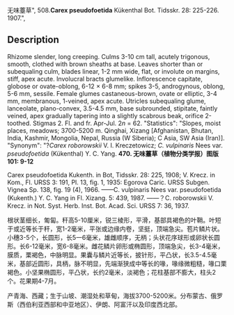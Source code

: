 无味薹草",
508.**Carex pseudofoetida** Kükenthal Bot. Tidsskr. 28: 225-226. 1907.",

## Description
Rhizome slender, long creeping. Culms 3-10 cm tall, acutely trigonous, smooth, clothed with brown sheaths at base. Leaves shorter than or subequaling culm, blades linear, 1-2 mm wide, flat, or involute on margins, stiff, apex acute. Involucral bracts glumelike. Inflorescence capitate, globose or ovate-oblong, 6-12 × 6-8 mm; spikes 3-5, androgynous, oblong, 5-6 mm, sessile. Female glumes castaneous-brown, ovate or elliptic, 3-4 mm, membranous, 1-veined, apex acute. Utricles subequaling glume, lanceolate, plano-convex, 3.5-4.5 mm, base subrounded, stipitate, faintly veined, apex gradually tapering into a slightly scabrous beak, orifice 2-toothed. Stigmas 2. Fl. and fr. Apr-Jul. 2*n* = 62.
  "Statistics": "Slopes, moist places, meadows; 3700-5200 m. Qinghai, Xizang [Afghanistan, Bhutan, India, Kashmir, Mongolia, Nepal, Russia (W Siberia); C Asia, SW Asia (Iran)].
  "Synonym": "?*Carex roborowskii* V. I. Kreczetowicz; *C. vulpinaris* Nees var. *pseudofoetida* (Kükenthal) Y. C. Yang.
**470. 无味薹草（植物分类学报）图版101: 9-12**

Carex pseudofoetida Kukenth. in Bot, Tidsskr. 28: 225, 1908; V. Krecz. in Kom., Fl. URSS 3: 191, Pl. 13, fig. 1, 1935: Egorova Caric. URSS Subgen. Vignea Sp. 138, fig. 19 (4), 1966. ——C. vulpinaris Nees var. pseudofoetida (Kukenth.) Y. C. Yang in Fl. Xizang. 5: 439, 1987. ——？C. roborowskii V. Krecz. in Not. Syst. Herb. Inst. Bot. Acad. Sci. URSS 7: 36, 1937.

根状茎细长，匍匐。秆高5-10厘米，锐三棱形，平滑，基部具褐色的叶鞘。叶短于或近等长于秆，宽1-2毫米，平张或边缘内卷，坚挺，顶端急尖。苞片鳞片状。小穗3-5个，长圆形，长5一6毫米，雄雌顺序，无柄；头状花序球形或卵状长圆形。长6-12毫米，宽6-8毫米。雌花鳞片卵形或椭圆形，顶端急尖，长3-4毫米，膜质，栗褐色，中脉明显。果囊与鳞片近等长，披针形，平凸状，长3.5-4.5毫米，基部近圆形，具柄，脉不明显，先端渐狭成中等长的喙，喙缘微粗糙，喙口栗褐色。小坚果椭圆形，平凸状，长约2毫米，淡褐色；花柱基部不膨大，柱头2个。花果期4-7月。

产青海、西藏；生于山坡、潮湿处和草甸，海拔3700-5200米。分布蒙古、俄罗斯（西伯利亚西部和中亚地区）、伊朗、阿富汗以及印度西北部。

